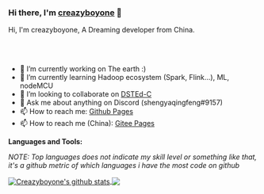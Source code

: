 ### Hi there, I'm [creazyboyone](https://creazyboyone.github.io/) 👋

Hi, I'm creazyboyone, A Dreaming developer from China.

<br />
<br />

- 🔭 I’m currently working on The earth :)
- 🌱 I’m currently learning Hadoop ecosystem (Spark, Flink...), ML, nodeMCU
- 👯 I’m looking to collaborate on [DSTEd-C](https://github.com/DST-Tools/DSTEd-C)
- 💬 Ask me about anything on Discord (shengyaqingfeng#9157)
- 📫 How to reach me: [Github Pages](https://creazyboyone.github.io/)
- 📫 How to reach me (China): [Gitee Pages](https://creazyboyone.gitee.io/)


**Languages and Tools:**


*NOTE: Top languages does not indicate my skill level or something like that, it's a github metric of which languages i have the most code on github*

<a href="https://github.com/creazyboyone">
  <img align="center" src="https://github-readme-stats.vercel.app/api?username=creazyboyone&show_icons=true&include_all_commits=true&theme=material-palenight&&hide_title=true" alt="Creazyboyone's github stats" />
</a>
<a href="https://github.com/creazyboyone/creazyboyone.github.io">
  <img align="center" src="https://github-readme-stats.vercel.app/api/pin/?username=creazyboyone&repo=creazyboyone.github.io&theme=material-palenight" />
</a>
